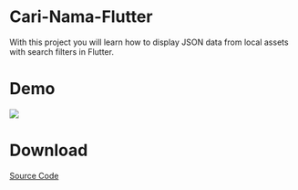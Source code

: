 # Cari-Nama-Flutter

With this project you will learn how to display JSON data from local assets with search filters in Flutter.

# Demo

<img src="https://github.com/bachors/Cari-Nama-Flutter/demo.png"/>

# Download

<a href="https://github.com/bachors/Cari-Nama-Flutter/tree/master">Source Code</a>
